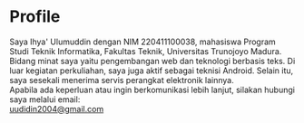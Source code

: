 # Profile

Saya Ihya' Ulumuddin dengan NIM 220411100038, mahasiswa Program Studi Teknik Informatika, Fakultas Teknik, Universitas Trunojoyo Madura. 
Bidang minat saya yaitu pengembangan web dan teknologi berbasis teks. 
Di luar kegiatan perkuliahan, saya juga aktif sebagai teknisi Android. 
Selain itu, saya sesekali menerima servis perangkat elektronik lainnya.  
Apabila ada keperluan atau ingin berkomunikasi lebih lanjut, silakan hubungi saya melalui email:  
uudidin2004@gmail.com